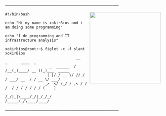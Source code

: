 
─────────────────────────────────────
</p>


<img align='right' src="https://cdn.discordapp.com/emojis/660237292413386753.png?v=1" width="230">

```shell
#!/bin/bash

echo "Hi my name is xokirBios and i am doing some programming"

echo "I do programming and IT infrastructure analysis"

xokirbios@root:~$ figlet -c -f slant xokirBios
                                __   _      ____  _           
                    _  ______  / /__(_)____/ __ )(_)___  _____
                   | |/_/ __ \/ //_/ / ___/ __  / / __ \/ ___/
                  _>  </ /_/ / ,< / / /  / /_/ / / /_/ (__  ) 
                 /_/|_|\____/_/|_/_/_/  /_____/_/\____/____/
```

─────────────────────────────────────




